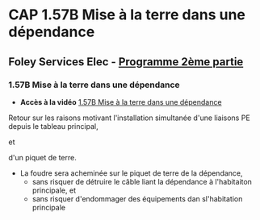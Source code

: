 # CAP 1.57B Mise à la terre dans une dépendance
## Foley Services Elec - [Programme 2ème partie](../2eme_partie/README.md)

### 1.57B Mise à la terre dans une dépendance

- **Accès à la vidéo** [1.57B Mise à la terre dans une dépendance](https://youtu.be/ZaVL4Owi4lc)

Retour sur les raisons motivant l'installation simultanée d'une liaisons PE depuis le tableau principal,

et

d'un piquet de terre.

- La foudre sera acheminée sur le piquet de terre de la dépendance,
  - sans risquer de détruire le câble liant la dépendance à l'habitaiton principale, et
  - sans risquer d'endommager des équipements dan sl'habitation principale
